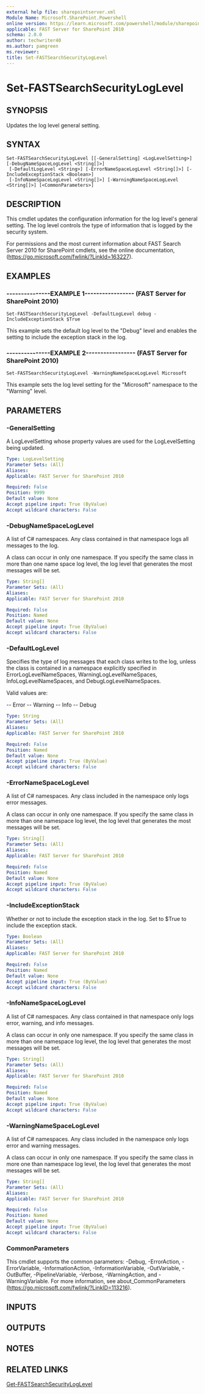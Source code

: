 ```yaml
---
external help file: sharepointserver.xml
Module Name: Microsoft.SharePoint.Powershell
online version: https://learn.microsoft.com/powershell/module/sharepoint-server/set-fastsearchsecurityloglevel
applicable: FAST Server for SharePoint 2010
schema: 2.0.0
author: techwriter40
ms.author: pamgreen
ms.reviewer:
title: Set-FASTSearchSecurityLogLevel
---
```


# Set-FASTSearchSecurityLogLevel

## SYNOPSIS
Updates the log level general setting.

## SYNTAX

```
Set-FASTSearchSecurityLogLevel [[-GeneralSetting] <LogLevelSetting>] [-DebugNameSpaceLogLevel <String[]>]
 [-DefaultLogLevel <String>] [-ErrorNameSpaceLogLevel <String[]>] [-IncludeExceptionStack <Boolean>]
 [-InfoNameSpaceLogLevel <String[]>] [-WarningNameSpaceLogLevel <String[]>] [<CommonParameters>]
```

## DESCRIPTION
This cmdlet updates the configuration information for the log level's general setting.
The log level controls the type of information that is logged by the security system.

For permissions and the most current information about FAST Search Server 2010 for SharePoint cmdlets, see the online documentation, (https://go.microsoft.com/fwlink/?LinkId=163227).

## EXAMPLES

### ---------------EXAMPLE 1----------------- (FAST Server for SharePoint 2010)
```
Set-FASTSearchSecurityLogLevel -DefaultLogLevel debug -IncludeExceptionStack $True
```

This example sets the default log level to the "Debug" level and enables the setting to include the exception stack in the log.

### ---------------EXAMPLE 2----------------- (FAST Server for SharePoint 2010)
```
Set-FASTSearchSecurityLogLevel -WarningNameSpaceLogLevel Microsoft
```

This example sets the log level setting for the "Microsoft" namespace to the "Warning" level.

## PARAMETERS

### -GeneralSetting
A LogLevelSetting whose property values are used for the LogLevelSetting being updated.

```yaml
Type: LogLevelSetting
Parameter Sets: (All)
Aliases: 
Applicable: FAST Server for SharePoint 2010

Required: False
Position: 9999
Default value: None
Accept pipeline input: True (ByValue)
Accept wildcard characters: False
```

### -DebugNameSpaceLogLevel
A list of C# namespaces.
Any class contained in that namespace logs all messages to the log.

A class can occur in only one namespace.
If you specify the same class in more than one name space log level, the log level that generates the most messages will be set.

```yaml
Type: String[]
Parameter Sets: (All)
Aliases: 
Applicable: FAST Server for SharePoint 2010

Required: False
Position: Named
Default value: None
Accept pipeline input: True (ByValue)
Accept wildcard characters: False
```

### -DefaultLogLevel
Specifies the type of log messages that each class writes to the log, unless the class is contained in a namespace explicitly specified in ErrorLogLevelNameSpaces, WarningLogLevelNameSpaces, InfoLogLevelNameSpaces, and DebugLogLevelNameSpaces.

Valid values are:

-- Error
-- Warning
-- Info
-- Debug

```yaml
Type: String
Parameter Sets: (All)
Aliases: 
Applicable: FAST Server for SharePoint 2010

Required: False
Position: Named
Default value: None
Accept pipeline input: True (ByValue)
Accept wildcard characters: False
```

### -ErrorNameSpaceLogLevel
A list of C# namespaces.
Any class included in the namespace only logs error messages.

A class can occur in only one namespace.
If you specify the same class in more than one namespace log level, the log level that generates the most messages will be set.

```yaml
Type: String[]
Parameter Sets: (All)
Aliases: 
Applicable: FAST Server for SharePoint 2010

Required: False
Position: Named
Default value: None
Accept pipeline input: True (ByValue)
Accept wildcard characters: False
```

### -IncludeExceptionStack
Whether or not to include the exception stack in the log.
Set to $True to include the exception stack.

```yaml
Type: Boolean
Parameter Sets: (All)
Aliases: 
Applicable: FAST Server for SharePoint 2010

Required: False
Position: Named
Default value: None
Accept pipeline input: True (ByValue)
Accept wildcard characters: False
```

### -InfoNameSpaceLogLevel
A list of C# namespaces.
Any class contained in that namespace only logs error, warning, and info messages.

A class can occur in only one namespace.
If you specify the same class in more than one namespace log level, the log level that generates the most messages will be set.

```yaml
Type: String[]
Parameter Sets: (All)
Aliases: 
Applicable: FAST Server for SharePoint 2010

Required: False
Position: Named
Default value: None
Accept pipeline input: True (ByValue)
Accept wildcard characters: False
```

### -WarningNameSpaceLogLevel
A list of C# namespaces.
Any class included in the namespace only logs error and warning messages.

A class can occur in only one namespace.
If you specify the same class in more one than namespace log level, the log level that generates the most messages will be set.

```yaml
Type: String[]
Parameter Sets: (All)
Aliases: 
Applicable: FAST Server for SharePoint 2010

Required: False
Position: Named
Default value: None
Accept pipeline input: True (ByValue)
Accept wildcard characters: False
```

### CommonParameters
This cmdlet supports the common parameters: -Debug, -ErrorAction, -ErrorVariable, -InformationAction, -InformationVariable, -OutVariable, -OutBuffer, -PipelineVariable, -Verbose, -WarningAction, and -WarningVariable. For more information, see about_CommonParameters (https://go.microsoft.com/fwlink/?LinkID=113216).

## INPUTS

## OUTPUTS

## NOTES

## RELATED LINKS

[Get-FASTSearchSecurityLogLevel](Get-FASTSearchSecurityLogLevel.md)
